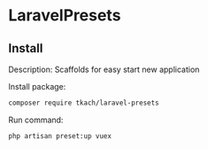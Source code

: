 # LaravelPresets

## Install

Description: 
Scaffolds for easy start new application

Install package:

```bash
composer require tkach/laravel-presets
```

Run command:

```bash
php artisan preset:up vuex
```
